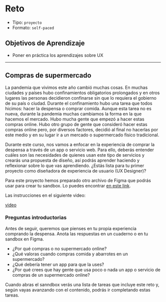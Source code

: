 # Reto

- Tipo: `proyecto`
- Formato: `self-paced`

## Objetivos de Aprendizaje

- Poner en práctica los aprendizajes sobre UX

***

## Compras de supermercado

La pandemia que vivimos este año cambió muchas cosas. En muchas ciudades y
países hubo confinamientos obligatorios prolongados y en otros lugares las
personas decidieron confinarse sin que lo requiera el gobierno de su país o
ciudad. Durante el confinamiento hubo una tarea que todos hicimos: hacer la
despensa o comprar comida. Aunque esta tarea no es nueva, durante la pandemia
muchas cambiamos la forma en la que hacemos el mercado. Hubo mucha gente que
empezó a hacer estas compras online. Hubo otro grupo de gente que consideró
hacer estas compras online pero, por diversos factores, decidió al final no
hacerlas por este medio y en su lugar ir a un mercado o supermercado físico
tradicional.

Durante este curso, nos vamos a enfocar en la experiencia de comprar la
despensa a través de un app o servicio web. Para ello, deberás entender cuáles
son las necesidades de quienes usan este tipo de servicios y crearás una
propuesta de diseño, así podrás aprender haciendo y reflexionar sobre lo que
vas aprendiendo. ¿Estás lista para tu primer proyecto como diseñadora de
experiencia de usuario (UX Designer)?

Para este proyecto hemos preparado otro archivo de Figma que podrás usar para
crear tu sandbox. Lo puedes encontrar [en este link](https://www.figma.com/community/file/911693804971710500).

Las instrucciones en el siguiente video:

[video](https://youtu.be/38GANMZ4zLE)

### Preguntas introductorias

Antes de seguir, queremos que pienses en tu propia experiencia comprando la
despensa. Anota las respuestas en un cuaderno o en tu sandbox en Figma.

- ¿Por qué compras o no supermercado online?
- ¿Qué valoras cuando compras comida y abarrotes en un supermercado?
- ¿Qué debería tener un app para que la uses?
- ¿Por qué crees que hay gente que usa poco o nada un app o servicio de compras
  de un supermercado online?

Cuando abras el sanndbox verás una lista de tareas que incluye este reto
y, según vayas avanzando con el contenido, podrás ir completando estas tareas.